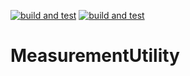[![build and test](https://github.com/VRLAB-HSKL/MeasurementUtility/actions/workflows/BuildAndTest.yml/badge.svg)](https://github.com/VRLAB-HSKL/MeasurementUtility/actions/workflows/BuildAndTest.yml)
[![build and test](https://github.com/VRLAB-HSKL/MeasurementUtility/actions/workflows/BuildAndTest.yml/badge.svg)](https://github.com/VRLAB-HSKL/MeasurementUtility/actions/workflows/BuildAndTest.yml)

# MeasurementUtility
